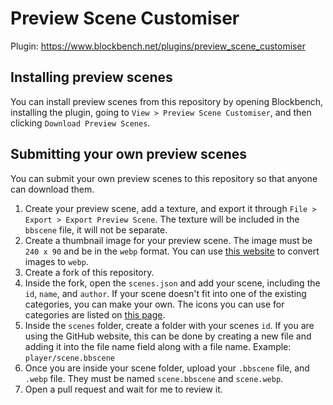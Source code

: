 # Preview Scene Customiser

Plugin: https://www.blockbench.net/plugins/preview_scene_customiser

## Installing preview scenes

You can install preview scenes from this repository by opening Blockbench, installing the plugin, going to `View > Preview Scene Customiser`, and then clicking `Download Preview Scenes`.

## Submitting your own preview scenes

You can submit your own preview scenes to this repository so that anyone can download them.

1. Create your preview scene, add a texture, and export it through `File > Export > Export Preview Scene`. The texture will be included in the `bbscene` file, it will not be separate.
2. Create a thumbnail image for your preview scene. The image must be `240 x 90` and be in the `webp` format. You can use [this website](https://ezgif.com/png-to-webp) to convert images to `webp`.
3. Create a fork of this repository.
4. Inside the fork, open the `scenes.json` and add your scene, including the `id`, `name`, and `author`. If your scene doesn't fit into one of the existing categories, you can make your own. The icons you can use for categories are listed on [this page](https://www.blockbench.net/wiki/api/blockbench).
5. Inside the `scenes` folder, create a folder with your scenes `id`. If you are using the GitHub website, this can be done by creating a new file and adding it into the file name field along with a file name. Example: `player/scene.bbscene`
6. Once you are inside your scene folder, upload your `.bbscene` file, and `.webp` file. They must be named `scene.bbscene` and `scene.webp`.
7. Open a pull request and wait for me to review it.
